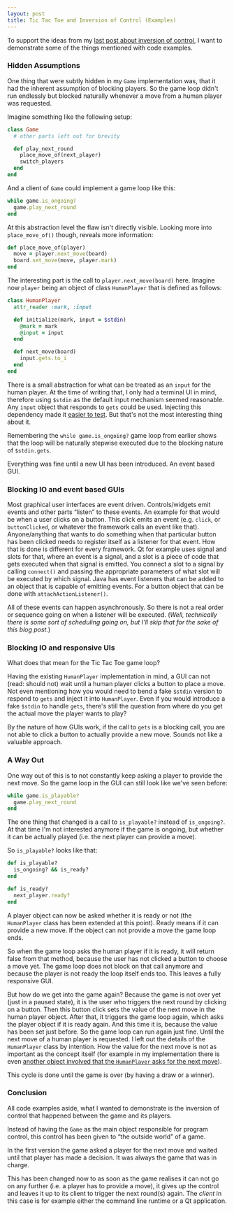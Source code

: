 ```yaml
---
layout: post
title: Tic Tac Toe and Inversion of Control (Examples)
---
```


To support the ideas from my [last post about inversion of control](/tic-tac-toe-and-inversion-of-control), I want to demonstrate some of the things mentioned with code examples.

### Hidden Assumptions

One thing that were subtly hidden in my `Game` implementation was, that it had the inherent assumption of blocking players. So the game loop didn't run endlessly but blocked naturally whenever a move from a human player was requested.

Imagine something like the following setup:

```ruby
class Game
  # other parts left out for brevity

  def play_next_round
    place_move_of(next_player)
    switch_players
  end
end
```

And a client of `Game` could implement a game loop like this:

```ruby
while game.is_ongoing?
  game.play_next_round
end
```

At this abstraction level the flaw isn't directly visible. Looking more into `place_move_of()` though, reveals more information:

```ruby
def place_move_of(player)
  move = player.next_move(board)
  board.set_move(move, player.mark)
end
```
The interesting part is the call to `player.next_move(board)` here.
Imagine now `player` being an object of class `HumanPlayer` that is defined as follows:

```ruby
class HumanPlayer
  attr_reader :mark, :input

  def initialize(mark, input = $stdin)
    @mark = mark
    @input = input
  end

  def next_move(board)
    input.gets.to_i
  end
end
```

There is a small abstraction for what can be treated as an `input` for the human player. At the time of writing that, I only had a terminal UI in mind, therefore using `$stdin` as the default input mechanism seemed reasonable. Any `input` object that responds to `gets` could be used. Injecting this dependency made it [easier to test](https://github.com/christophgockel/tictactoe-gem/blob/2b0422c868a0f79112ddbcacda00b230996406fd/spec/human_player_spec.rb). But that's not the most interesting thing about it.

Remembering the `while game.is_ongoing?` game loop from earlier shows that the loop will be naturally stepwise executed due to the blocking nature of `$stdin.gets`.

Everything was fine until a new UI has been introduced. An event based GUI.

### Blocking IO and event based GUIs

Most graphical user interfaces are event driven. Controls/widgets emit events and other parts &ldquo;listen&rdquo; to these events. An example for that would be when a user clicks on a button. This click emits an event (e.g. `click`, or `buttonClicked`, or whatever the framework calls an event like that). Anyone/anything that wants to do something when that particular button has been clicked needs to register itself as a listener for that event. How that is done is different for every framework. Qt for example uses signal and slots for that, where an event is a signal, and a slot is a piece of code that gets executed when that signal is emitted. You connect a slot to a signal by calling `connect()` and passing the appropriate parameters of what slot will be executed by which signal. Java has event listeners that can be added to an object that is capable of emitting events. For a button object that can be done with `attachActionListener()`.

All of these events can happen asynchronously. So there is not a real order or sequence going on when a listener will be executed. (_Well, technically there is some sort of scheduling going on, but I'll skip that for the sake of this blog post._)


### Blocking IO and responsive UIs

What does that mean for the Tic Tac Toe game loop?

Having the existing `HumanPlayer` implementation in mind, a GUI can not (read: should not) wait until a human player clicks a button to place a move. Not even mentioning how you would need to bend a fake `$stdin` version to respond to `gets` and inject it into `HumanPlayer`. Even if you would introduce a fake `$stdin` to handle `gets`, there's still the question from where do you get the actual move the player wants to play?

By the nature of how GUIs work, if the call to `gets` is a blocking call, you are not able to click a button to actually provide a new move. Sounds not like a valuable approach.

### A Way Out

One way out of this is to not constantly keep asking a player to provide the next move. So the game loop in the GUI can still look like we've seen before:

```ruby
while game.is_playable?
  game.play_next_round
end
```
The one thing that changed is a call to `is_playable?` instead of `is_ongoing?`. At that time I'm not interested anymore if the game is ongoing, but whether it can be actually played (i.e. the next player can provide a move).

So `is_playable?` looks like that:

```ruby
def is_playable?
  is_ongoing? && is_ready?
end

def is_ready?
  next_player.ready?
end
```
A player object can now be asked whether it is ready or not (the `HumanPlayer` class has been extended at this point). Ready means if it can provide a new move. If the object can not provide a move the game loop ends.

So when the game loop asks the human player if it is ready, it will return false from that method, because the user has not clicked a button to choose a move yet. The game loop does not block on that call anymore and because the player is not ready the loop itself ends too. This leaves a fully responsive GUI.

But how do we get into the game again? Because the game is not over yet (just in a paused state), it is the user who triggers the next round by clicking on a button. Then this button click sets the value of the next move in the human player object. After that, it triggers the game loop again, which asks the player object if it is ready again. And this time it is, because the value has been set just before. So the game loop can run again just fine. Until the next move of a human player is requested. I left out the details of the `HumanPlayer` class by intention. How the value for the next move is not as important as the concept itself (for example in my implementation there is even [another object involved that the `HumanPlayer` asks for the next move](https://github.com/christophgockel/tictactoe-ruby/blob/master/lib/tictactoe-gui/game_widget.rb#L102)).

This cycle is done until the game is over (by having a draw or a winner).

### Conclusion

All code examples aside, what I wanted to demonstrate is the inversion of control that happened between the game and its players.

Instead of having the `Game` as the main object responsible for program control, this control has been given to &ldquo;the outside world&rdquo; of a game.

In the first version the game asked a player for the next move and waited until that player has made a decision. It was always the game that was in charge.

This has been changed now to as soon as the game realises it can not go on any further (i.e. a player has to provide a move), it gives up the control and leaves it up to its client to trigger the next round(s) again. The _client_ in this case is for example either the command line runtime or a Qt application.
